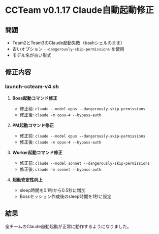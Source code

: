 # CCTeam v0.1.17 Claude自動起動修正

## 問題
- Team2とTeam3のClaude起動失敗（bashシェルのまま）
- 古いオプション `--dangerously-skip-permissions` を使用
- モデル名が古い形式

## 修正内容

### launch-ccteam-v4.sh
1. **Boss起動コマンド修正**
   - 修正前: `claude --model opus --dangerously-skip-permissions`
   - 修正後: `claude -m opus-4 --bypass-auth`

2. **PM起動コマンド修正**
   - 修正前: `claude --model opus --dangerously-skip-permissions`
   - 修正後: `claude -m opus-4 --bypass-auth`

3. **Worker起動コマンド修正**
   - 修正前: `claude --model sonnet --dangerously-skip-permissions`
   - 修正後: `claude -m sonnet --bypass-auth`

4. **起動安定性向上**
   - sleep時間を0.1秒から0.5秒に増加
   - Bossセッション作成後のsleep時間を1秒に設定

## 結果
全チームのClaude自動起動が正常に動作するようになりました。